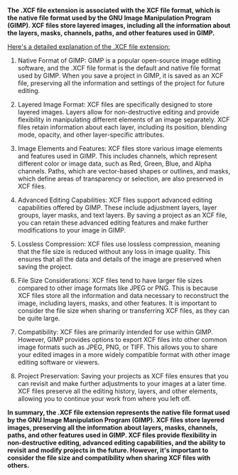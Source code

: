 **The .XCF file extension is associated with the XCF file format, which is the native file format used by the GNU Image Manipulation Program (GIMP). XCF files store layered images, including all the information about the layers, masks, channels, paths, and other features used in GIMP.**

<ins>Here's a detailed explanation of the .XCF file extension:</ins>

1. Native Format of GIMP: GIMP is a popular open-source image editing software, and the .XCF file format is the default and native file format used by GIMP. When you save a project in GIMP, it is saved as an XCF file, preserving all the information and settings of the project for future editing.

2. Layered Image Format: XCF files are specifically designed to store layered images. Layers allow for non-destructive editing and provide flexibility in manipulating different elements of an image separately. XCF files retain information about each layer, including its position, blending mode, opacity, and other layer-specific attributes.

3. Image Elements and Features: XCF files store various image elements and features used in GIMP. This includes channels, which represent different color or image data, such as Red, Green, Blue, and Alpha channels. Paths, which are vector-based shapes or outlines, and masks, which define areas of transparency or selection, are also preserved in XCF files.

4. Advanced Editing Capabilities: XCF files support advanced editing capabilities offered by GIMP. These include adjustment layers, layer groups, layer masks, and text layers. By saving a project as an XCF file, you can retain these advanced editing features and make further modifications to your image in GIMP.

5. Lossless Compression: XCF files use lossless compression, meaning that the file size is reduced without any loss in image quality. This ensures that all the data and details of the image are preserved when saving the project.

6. File Size Considerations: XCF files tend to have larger file sizes compared to other image formats like JPEG or PNG. This is because XCF files store all the information and data necessary to reconstruct the image, including layers, masks, and other features. It is important to consider the file size when sharing or transferring XCF files, as they can be quite large.

7. Compatibility: XCF files are primarily intended for use within GIMP. However, GIMP provides options to export XCF files into other common image formats such as JPEG, PNG, or TIFF. This allows you to share your edited images in a more widely compatible format with other image editing software or viewers.

8. Project Preservation: Saving your projects as XCF files ensures that you can revisit and make further adjustments to your images at a later time. XCF files preserve all the editing history, layers, and other elements, allowing you to continue your work from where you left off.

**In summary, the .XCF file extension represents the native file format used by the GNU Image Manipulation Program (GIMP). XCF files store layered images, preserving all the information about layers, masks, channels, paths, and other features used in GIMP. XCF files provide flexibility in non-destructive editing, advanced editing capabilities, and the ability to revisit and modify projects in the future. However, it's important to consider the file size and compatibility when sharing XCF files with others.**
